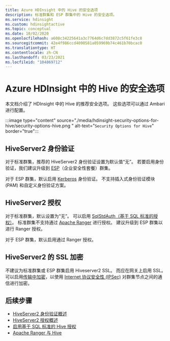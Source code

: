 ```yaml
---
title: Azure HDInsight 中的 Hive 的安全选项
description: 标准群集和 ESP 群集中的 Hive 的安全选项。
ms.service: hdinsight
ms.custom: hdinsightactive
ms.topic: conceptual
ms.date: 10/02/2020
ms.openlocfilehash: a608c34225641a3c7764d6c7dd3872c5f61fe3c8
ms.sourcegitcommit: 42e4f986ccd4090581a059969b74c461b70bcac0
ms.translationtype: HT
ms.contentlocale: zh-CN
ms.lasthandoff: 03/23/2021
ms.locfileid: "104869712"
---
```

# <a name="security-options-for-hive-in-azure-hdinsight"></a>Azure HDInsight 中的 Hive 的安全选项

本文档介绍了 HDInsight 中的 Hive 的推荐安全选项。 这些选项可以通过 Ambari 进行配置。

:::image type="content" source="./media/hdinsight-security-options-for-hive/security-options-hive.png " alt-text="`Security Options for Hive`" border="true":::

## <a name="hiveserver2-authentication"></a>HiveServer2 身份验证

对于标准群集，推荐的 HiveServer2 身份验证设置为默认值“无”。 若要启用身份验证，我们建议升级到 [ESP](../domain-joined/hdinsight-security-overview.md)（企业安全性套餐）群集。 

对于 ESP 群集，默认启用 [Kerberos](https://web.mit.edu/Kerberos/) 身份验证。 不支持插入式身份验证模块 (PAM) 和自定义身份验证方案。

## <a name="hiveserver2-authorization"></a>HiveServer2 授权

对于标准群集，默认设置为“无”。 可以启用 [SqlStdAuth（基于 SQL 标准的授权）](https://cwiki.apache.org/confluence/display/Hive/SQL+Standard+based+hive+authorization)。 标准群集不支持通过 [Apache Ranger](https://ranger.apache.org/) 进行授权。 建议升级到 ESP 群集以进行 Ranger 授权。 

对于 ESP 群集，默认启用通过 Ranger 授权。 


## <a name="ssl-encryption-for-hiveserver2"></a>HiveServer2 的 SSL 加密

不建议为标准群集或 ESP 群集启用 Hiveserver2 SSL。 而应在网关上启用 SSL。 可以启用[传输中加密](../domain-joined/encryption-in-transit.md)，以使用 [Internet 协议安全性 (IPSec)](https://en.wikipedia.org/wiki/IPsec) 对群集节点之间的通信进行加密。


## <a name="next-steps"></a>后续步骤
* [HiveServer2 身份验证概述](https://cwiki.apache.org/confluence/display/Hive/Setting+up+HiveServer2#SettingUpHiveServer2-Authentication/SecurityConfiguration)
* [HiveServer2 授权概述](https://cwiki.apache.org/confluence/display/Hive/LanguageManual+Authorization)
* [启用基于 SQL 标准的 Hive 授权](https://community.cloudera.com/t5/Community-Articles/Getting-started-with-SQLStdAuth/ta-p/244263)
* [Apache Ranger 与 Hive](../domain-joined/apache-domain-joined-run-hive.md)
